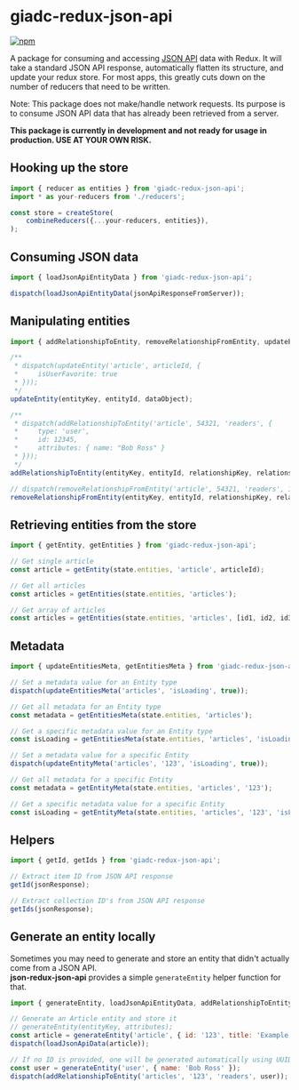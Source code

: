 # giadc-redux-json-api
[![npm](https://img.shields.io/npm/v/giadc-redux-json-api.svg?maxAge=2592000)]()

A package for consuming and accessing [JSON API](http://jsonapi.org/) data with Redux.
It will take a standard JSON API response, automatically flatten its structure, and
update your redux store. For most apps, this greatly cuts down on the number of reducers
that need to be written.

Note: This package does not make/handle network requests. Its purpose is to consume
JSON API data that has already been retrieved from a server.

__This package is currently in development and not ready for usage in production. USE AT YOUR OWN RISK.__

## Hooking up the store
```javascript
import { reducer as entities } from 'giadc-redux-json-api';
import * as your-reducers from './reducers';

const store = createStore(
    combineReducers({...your-reducers, entities}),
);
```

## Consuming JSON data
```javascript
import { loadJsonApiEntityData } from 'giadc-redux-json-api';

dispatch(loadJsonApiEntityData(jsonApiResponseFromServer));
```

## Manipulating entities
```javascript
import { addRelationshipToEntity, removeRelationshipFromEntity, updateEntity } from 'giadc-reduc-json-api';

/**
 * dispatch(updateEntity('article', articleId, {
 *     isUserFavorite: true
 * }));
 */
updateEntity(entityKey, entityId, dataObject);

/**
 * dispatch(addRelationshipToEntity('article', 54321, 'readers', {
 *     type: 'user',
 *     id: 12345,
 *     attributes: { name: "Bob Ross" }
 * }));
 */
addRelationshipToEntity(entityKey, entityId, relationshipKey, relationshipJsonApiObject);

// dispatch(removeRelationshipFromEntity('article', 54321, 'readers', 12345));
removeRelationshipFromEntity(entityKey, entityId, relationshipKey, relationshipId);
```

## Retrieving entities from the store
```javascript
import { getEntity, getEntities } from 'giadc-redux-json-api';

// Get single article
const article = getEntity(state.entities, 'article', articleId);

// Get all articles
const articles = getEntities(state.entities, 'articles');

// Get array of articles
const articles = getEntities(state.entities, 'articles', [id1, id2, id3]);
```

## Metadata
```javascript
import { updateEntitiesMeta, getEntitiesMeta } from 'giadc-redux-json-api';

// Set a metadata value for an Entity type
dispatch(updateEntitiesMeta('articles', 'isLoading', true));

// Get all metadata for an Entity type
const metadata = getEntitiesMeta(state.entities, 'articles');

// Get a specific metadata value for an Entity type
const isLoading = getEntitiesMeta(state.entities, 'articles', 'isLoading');

// Set a metadata value for a specific Entity
dispatch(updateEntityMeta('articles', '123', 'isLoading', true));

// Get all metadata for a specific Entity
const metadata = getEntityMeta(state.entities, 'articles', '123');

// Get a specific metadata value for a specific Entity
const isLoading = getEntityMeta(state.entities, 'articles', '123', 'isLoading');
```

## Helpers
```javascript
import { getId, getIds } from 'giadc-redux-json-api';

// Extract item ID from JSON API response
getId(jsonResponse);

// Extract collection ID's from JSON API response
getIds(jsonResponse);
```

## Generate an entity locally
Sometimes you may need to generate and store an entity that didn't actually come from a JSON API.    
__json-redux-json-api__ provides a simple `generateEntity` helper function for that.

```javascript
import { generateEntity, loadJsonApiEntityData, addRelationshipToEntity } from 'giadc-redux-json-api';

// Generate an Article entity and store it
// generateEntity(entityKey, attributes);
const article = generateEntity('article', { id: '123', title: 'Example Title' });
dispatch(loadJsonApiData(article));

// If no ID is provided, one will be generated automatically using UUID v4
const user = generateEntity('user', { name: 'Bob Ross' });
dispatch(addRelationshipToEntity('articles', '123', 'readers', user));
```
